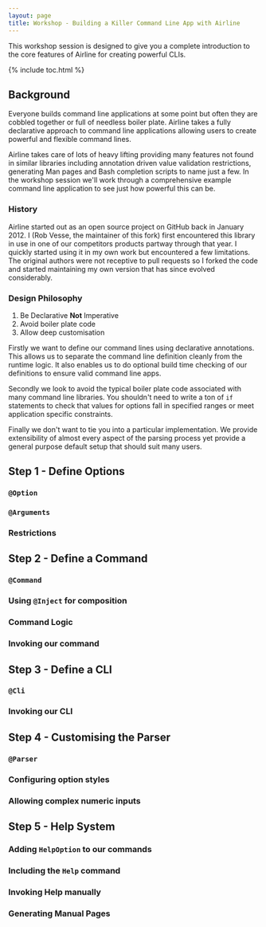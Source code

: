 ```yaml
---
layout: page
title: Workshop - Building a Killer Command Line App with Airline
---
```


This workshop session is designed to give you a complete introduction to the core features of Airline for creating powerful CLIs.

{% include toc.html %}

## Background

Everyone builds command line applications at some point but often they are cobbled together or full of needless boiler plate. Airline takes a fully declarative approach to command line applications allowing users to create powerful and flexible command lines.

Airline takes care of lots of heavy lifting providing many features not found in similar libraries including annotation driven value validation restrictions, generating Man pages and Bash completion scripts to name just a few. In the workshop session we'll work through a comprehensive example command line application to see just how powerful this can be.

### History

Airline started out as an open source project on GitHub back in January 2012.  I (Rob Vesse, the maintainer of this fork) first encountered this library in use in one of our competitors products partway through that year.  I quickly started using it in my own work but encountered a few limitations.  The original authors were not receptive to pull requests so I forked the code and started maintaining my own version that has since evolved considerably.

### Design Philosophy

1. Be Declarative **Not** Imperative
2. Avoid boiler plate code
3. Allow deep customisation

Firstly we want to define our command lines using declarative annotations.  This allows us to separate the command line definition cleanly from the runtime logic.  It also enables us to do optional build time checking of our definitions to ensure valid command line apps.

Secondly we look to avoid the typical boiler plate code associated with many command line libraries.  You shouldn't need to write a ton of `if` statements to check that values for options fall in specified ranges or meet application specific constraints.

Finally we don't want to tie you into a particular implementation.  We provide extensibility of almost every aspect of the parsing process yet provide a general purpose default setup that should suit many users.

## Step 1 - Define Options

### `@Option`

### `@Arguments`

### Restrictions

## Step 2 - Define a Command

### `@Command`

### Using `@Inject` for composition

### Command Logic

### Invoking our command

## Step 3 - Define a CLI

### `@Cli`

### Invoking our CLI

## Step 4 - Customising the Parser

### `@Parser`

### Configuring option styles

### Allowing complex numeric inputs

## Step 5 - Help System

### Adding `HelpOption` to our commands

### Including the `Help` command

### Invoking Help manually

### Generating Manual Pages